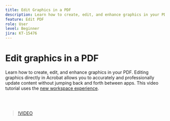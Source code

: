 ```yaml
---
title: Edit Graphics in a PDF
description: Learn how to create, edit, and enhance graphics in your PDF
feature: Edit PDF
role: User
level: Beginner
jira: KT-15476
---
```

# Edit graphics in a PDF

Learn how to create, edit, and enhance graphics in your PDF. Editing graphics directly in Acrobat allows you to accurately and professionally update content without jumping back and forth between apps. This video tutorial uses the [new workspace experience](new-workspace.md).

<br>&nbsp;

>[!VIDEO](https://video.tv.adobe.com/v/3431260?quality=12&learn=on&hidetitle=true)